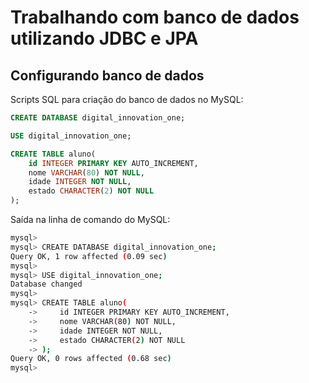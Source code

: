 # Trabalhando com banco de dados utilizando JDBC e JPA

## Configurando banco de dados

Scripts SQL para criação do banco de dados no MySQL:

```sql
CREATE DATABASE digital_innovation_one;

USE digital_innovation_one;

CREATE TABLE aluno(
    id INTEGER PRIMARY KEY AUTO_INCREMENT,
    nome VARCHAR(80) NOT NULL,
    idade INTEGER NOT NULL,
    estado CHARACTER(2) NOT NULL
);
```

Saída na linha de comando do MySQL:
``` sh
mysql>
mysql> CREATE DATABASE digital_innovation_one;
Query OK, 1 row affected (0.09 sec)
mysql>
mysql> USE digital_innovation_one;
Database changed
mysql>
mysql> CREATE TABLE aluno(
    ->     id INTEGER PRIMARY KEY AUTO_INCREMENT,
    ->     nome VARCHAR(80) NOT NULL,
    ->     idade INTEGER NOT NULL,
    ->     estado CHARACTER(2) NOT NULL
    -> );
Query OK, 0 rows affected (0.68 sec)
mysql>
```